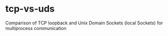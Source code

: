 # tcp-vs-uds
Comparison of TCP loopback and Unix Domain Sockets (local Sockets) for multiprocess communication
